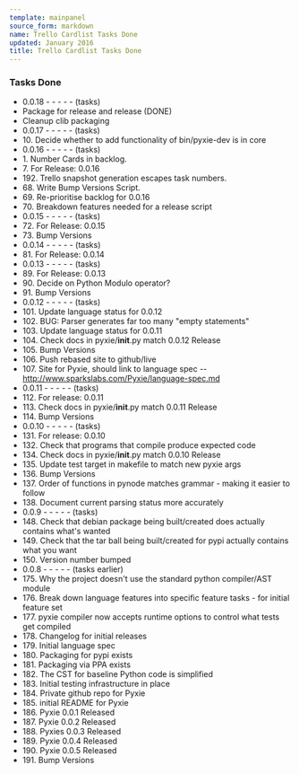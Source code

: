 ```yaml
---
template: mainpanel
source_form: markdown
name: Trello Cardlist Tasks Done
updated: January 2016
title: Trello Cardlist Tasks Done
---
```

### Tasks Done

* 0\.0.18 - - - - - (tasks)
* Package for release and release (DONE)
* Cleanup clib packaging
* 0\.0.17 - - - - - (tasks)
* 10\. Decide whether to add functionality of bin/pyxie-dev is in core
* 0\.0.16 - - - - - (tasks)
* 1\. Number Cards in backlog.
* 7\. For Release: 0.0.16
* 192\. Trello snapshot generation escapes task numbers.
* 68\. Write Bump Versions Script.
* 69\. Re-prioritise backlog for 0.0.16
* 70\. Breakdown features needed for a release script
* 0\.0.15 - - - - - (tasks)
* 72\. For Release: 0.0.15
* 73\. Bump Versions
* 0\.0.14 - - - - - (tasks)
* 81\. For Release: 0.0.14
* 0\.0.13 - - - - - (tasks)
* 89\. For Release: 0.0.13
* 90\. Decide on Python Modulo operator?
* 91\. Bump Versions
* 0\.0.12 - - - - - (tasks)
* 101\. Update language status for 0.0.12
* 102\. BUG: Parser generates far too many "empty statements"
* 103\. Update language status for 0.0.11
* 104\. Check docs in pyxie/__init__.py match 0.0.12 Release
* 105\. Bump Versions
* 106\. Push rebased site to github/live
* 107\. Site for Pyxie, should link to language spec -- http://www.sparkslabs.com/Pyxie/language-spec.md
* 0\.0.11 - - - - - (tasks)
* 112\. For release: 0.0.11
* 113\. Check docs in pyxie/__init__.py match 0.0.11 Release
* 114\. Bump Versions
* 0\.0.10 - - - - - (tasks)
* 131\. For release: 0.0.10
* 132\. Check that programs that compile produce expected code
* 134\. Check docs in pyxie/__init__.py match 0.0.10 Release
* 135\. Update test target in makefile to match new pyxie args
* 136\. Bump Versions
* 137\. Order of functions in pynode matches grammar - making it easier to follow
* 138\. Document current parsing status more accurately
* 0\.0.9 - - - - - (tasks)
* 148\. Check that debian package being built/created does actually contains what's wanted
* 149\. Check that the tar ball being built/created for pypi actually contains what you want
* 150\. Version number bumped
* 0\.0.8 - - - - - (tasks earlier)
* 175\. Why the project doesn't use the standard python compiler/AST module
* 176\. Break down language features into specific feature tasks - for initial feature set
* 177\. pyxie compiler now accepts runtime options to control what tests get compiled
* 178\. Changelog for initial releases
* 179\. Initial language spec
* 180\. Packaging for pypi exists
* 181\. Packaging via PPA exists
* 182\. The CST for baseline Python code is simplified
* 183\. Initial testing infrastructure in place
* 184\. Private github repo for Pyxie
* 185\. initial README for Pyxie
* 186\. Pyxie 0.0.1 Released
* 187\. Pyxie 0.0.2 Released
* 188\. Pyxies 0.0.3 Released
* 189\. Pyxie 0.0.4 Released
* 190\. Pyxie 0.0.5 Released
* 191\. Bump Versions
